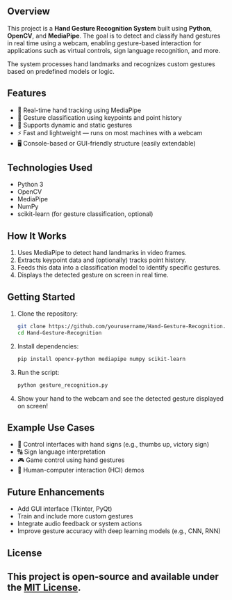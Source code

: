 ## Overview

This project is a **Hand Gesture Recognition System** built using **Python**, **OpenCV**, and **MediaPipe**. The goal is to detect and classify hand gestures in real time using a webcam, enabling gesture-based interaction for applications such as virtual controls, sign language recognition, and more.

The system processes hand landmarks and recognizes custom gestures based on predefined models or logic.

## Features

- 🤚 Real-time hand tracking using MediaPipe  
- 🧠 Gesture classification using keypoints and point history  
- 🎯 Supports dynamic and static gestures  
- ⚡ Fast and lightweight — runs on most machines with a webcam  
- 🖥️ Console-based or GUI-friendly structure (easily extendable)

## Technologies Used

- Python 3  
- OpenCV  
- MediaPipe  
- NumPy  
- scikit-learn (for gesture classification, optional)

## How It Works

1. Uses MediaPipe to detect hand landmarks in video frames.  
2. Extracts keypoint data and (optionally) tracks point history.  
3. Feeds this data into a classification model to identify specific gestures.  
4. Displays the detected gesture on screen in real time.

## Getting Started

1. Clone the repository:
   ```bash
   git clone https://github.com/yourusername/Hand-Gesture-Recognition.git
   cd Hand-Gesture-Recognition
   ```

2. Install dependencies:
   ```bash
   pip install opencv-python mediapipe numpy scikit-learn
   ```

3. Run the script:
   ```bash
   python gesture_recognition.py
   ```

4. Show your hand to the webcam and see the detected gesture displayed on screen!

## Example Use Cases

- 🔢 Control interfaces with hand signs (e.g., thumbs up, victory sign)  
- 🔠 Sign language interpretation  
- 🎮 Game control using hand gestures  
- 🧪 Human-computer interaction (HCI) demos

## Future Enhancements

- Add GUI interface (Tkinter, PyQt)  
- Train and include more custom gestures  
- Integrate audio feedback or system actions  
- Improve gesture accuracy with deep learning models (e.g., CNN, RNN)

## License

This project is open-source and available under the [MIT License](LICENSE).
---
